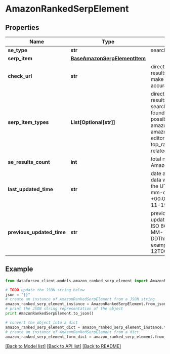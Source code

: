 # AmazonRankedSerpElement


## Properties

Name | Type | Description | Notes
------------ | ------------- | ------------- | -------------
**se_type** | **str** | search engine type | [optional] 
**serp_item** | [**BaseAmazonSerpElementItem**](BaseAmazonSerpElementItem.md) |  | [optional] 
**check_url** | **str** | direct URL to Amazon results you can use it to make sure that we provided accurate results | [optional] 
**serp_item_types** | **List[Optional[str]]** | direct URL to Amazon results contains types of all search results (items) found in the returned SERP; possible item types: amazon_serp, amazon_paid, editorial_recommendations, top_rated_from_our_brands, related_searches | [optional] 
**se_results_count** | **int** | total number of results in Amazon SERP | [optional] 
**last_updated_time** | **str** | date and time when SERP data was last updated in the UTC format: “yyyy-mm-dd hh-mm-ss +00:00” example: 2019-11-15 12:57:46 +00:00 | [optional] 
**previous_updated_time** | **str** | previous to the most recent update of SERP data in the ISO 8601 format: “YYYY-MM-DDThh:mm:ss.sssssssZ” example: 2020-09-12T00:07:43.0733218Z | [optional] 

## Example

```python
from dataforseo_client.models.amazon_ranked_serp_element import AmazonRankedSerpElement

# TODO update the JSON string below
json = "{}"
# create an instance of AmazonRankedSerpElement from a JSON string
amazon_ranked_serp_element_instance = AmazonRankedSerpElement.from_json(json)
# print the JSON string representation of the object
print AmazonRankedSerpElement.to_json()

# convert the object into a dict
amazon_ranked_serp_element_dict = amazon_ranked_serp_element_instance.to_dict()
# create an instance of AmazonRankedSerpElement from a dict
amazon_ranked_serp_element_form_dict = amazon_ranked_serp_element.from_dict(amazon_ranked_serp_element_dict)
```
[[Back to Model list]](../README.md#documentation-for-models) [[Back to API list]](../README.md#documentation-for-api-endpoints) [[Back to README]](../README.md)


